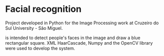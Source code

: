 # Facial recognition
Project developed in Python for the Image Processing work at Cruzeiro do Sul University - São Miguel.

is intended to detect people's faces in the image and draw a blue rectangular square. XML HaarCascade, Numpy and the OpenCV library were used to develop the system.
